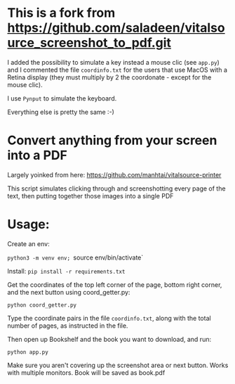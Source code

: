 # This is a fork from https://github.com/saladeen/vitalsource_screenshot_to_pdf.git

I added the possibility to simulate a key instead a mouse clic (see `app.py`) and I commented the file `coordinfo.txt` for the users that use MacOS with a Retina display (they must multiply by 2 the coordonate - except for the mouse clic).

I use `Pynput` to simulate the keyboard.

Everything else is pretty the same :-)

# Convert anything from your screen into a PDF

Largely yoinked from here: https://github.com/manhtai/vitalsource-printer

This script simulates clicking through and screenshotting every page of the text, then putting together those images into a single PDF

# Usage:

Create an env:

`python3 -m venv env; `source env/bin/activate`

Install:
`pip install -r requirements.txt`

Get the coordinates of the top left corner of the page, bottom right corner, and the next button using coord_getter.py:

`python coord_getter.py`

Type the coordinate pairs in the file `coordinfo.txt`, along with the total number of pages, as instructed in the file.

Then open up Bookshelf and the book you want to download, and run:

`python app.py`

Make sure you aren't covering up the screenshot area or next button. Works with multiple monitors. Book will be saved as book.pdf
